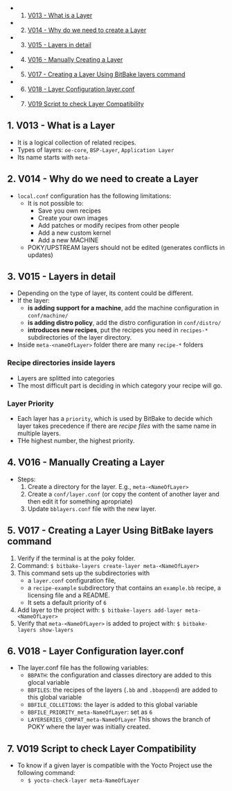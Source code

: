 <!-- vscode-markdown-toc -->
* 1. [V013 - What is a Layer](#V013-WhatisaLayer)
* 2. [V014 - Why do we need to create a Layer](#V014-WhydoweneedtocreateaLayer)
* 3. [V015 - Layers in detail](#V015-Layersindetail)
* 4. [V016 - Manually Creating a Layer](#V016-ManuallyCreatingaLayer)
* 5. [V017 - Creating a Layer Using BitBake layers command](#V017-CreatingaLayerUsingBitBakelayerscommand)
* 6. [V018 - Layer Configuration layer.conf](#V018-LayerConfigurationlayer.conf)
* 7. [V019 Script to check Layer Compatibility](#V019ScripttocheckLayerCompatibility)

<!-- vscode-markdown-toc-config
	numbering=true
	autoSave=true
	/vscode-markdown-toc-config -->
<!-- /vscode-markdown-toc -->



##  1. <a name='V013-WhatisaLayer'></a>V013 - What is a Layer
- It is a logical collection of related recipes.
- Types of layers: `oe-core`, `BSP-Layer`, `Application Layer`
- Its name starts with `meta-`


##  2. <a name='V014-WhydoweneedtocreateaLayer'></a>V014 - Why do we need to create a Layer
- `local.conf` configuration has the following limitations:
  - It is not possible to:
    - Save you own recipes
    - Create your own images
    - Add patches or modify recipes from other people
    - Add a new custom kernel
    - Add a new MACHINE
  - POKY/UPSTREAM layers should not be edited (generates conflicts in updates)


##  3. <a name='V015-Layersindetail'></a>V015 - Layers in detail
- Depending on the type of layer, its content could be different.
- If the layer:
  - **is adding support for a machine**, add the machine configuration in `conf/machine/`
  - **is adding distro policy**, add the distro configuration in `conf/distro/`
  - **introduces new recipes**, put the recipes you need in `recipes-*` subdirectories of the layer directory.
- Inside `meta-<nameOfLayer>` folder there are many `recipe-*` folders
### Recipe directories inside layers
- Layers are splitted into categories
- The most difficult part is deciding in which category your recipe will go.

### Layer Priority
- Each layer has a `priority`, which is used by BitBake to decide which layer takes precedence if there are *recipe files* with the same name in multiple layers.
- THe highest number, the highest priority.

##  4. <a name='V016-ManuallyCreatingaLayer'></a>V016 - Manually Creating a Layer
- Steps:
  1. Create a directory for the layer. E.g., `meta-<NameOfLayer>` 
  2. Create a `conf/layer.conf` (or copy the content of another layer and then edit it for something apropriate)
  3. Update `bblayers.conf` file with the new layer.

##  5. <a name='V017-CreatingaLayerUsingBitBakelayerscommand'></a>V017 - Creating a Layer Using BitBake layers command
1. Verify if the terminal is at the poky folder.
2. Command: `$ bitbake-layers create-layer meta-<NameOfLayer>`
3. This command sets up the subdirectories with 
   - a `layer.conf` configuration file, 
   - a `recipe-example` subdirectory that contains an `example.bb` recipe, a licensing file and a README.
   - It sets a default priority of `6` 
4. Add layer to the project with: `$ bitbake-layers add-layer meta-<NameOfLayer>`
5. Verify that `meta-<NameOfLayer>` is added to project with: `$ bitbake-layers show-layers`  

##  6. <a name='V018-LayerConfigurationlayer.conf'></a>V018 - Layer Configuration layer.conf
- The layer.conf file has the following variables:
  - `BBPATH`: the configuration and classes directory are added to this glocal variable
  - `BBFILES`: the recipes of the layers (`.bb` and `.bbappend`) are added to this global variable
  - `BBFILE_COLLETIONS`: the layer is added to this global variable
  - `BBFILE_PRIORITY_meta-NameOfLayer`:  set as `6`
  - `LAYERSERIES_COMPAT_meta-NameOfLayer` This shows the branch of POKY where the layer was initially created.
##  7. <a name='V019ScripttocheckLayerCompatibility'></a>V019 Script to check Layer Compatibility
- To know if a given layer is compatible with the Yocto Project use the following command:
  - `$ yocto-check-layer meta-NameOfLayer`
